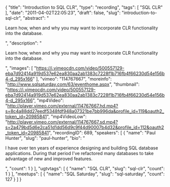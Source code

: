 {
  "title": "Introduction to SQL CLR",
  "type": "recording",
  "tags": [
    "SQL CLR"
  ],
  "date": "2011-04-02T22:05:23",
  "draft": false,
  "slug": "introduction-to-sql-clr",
  "abstract": "<p>Learn how, when and why you may want to incorporate CLR functionality into the database.</p>",
  "description": "<p>Learn how, when and why you may want to incorporate CLR functionality into the database.</p>",
  "images": [
    "https://i.vimeocdn.com/video/500557129-eba7d92414a919d537e62ea830aa2ab1383c7228f1b716fb4f66230d54e156b4-d_295x166"
  ],
  "vimeo": "114767667",
  "moreinfo": "http://www.sqlsaturday.com/63/eventhome.aspx",
  "thumbnail": "https://i.vimeocdn.com/video/500557129-eba7d92414a919d537e62ea830aa2ab1383c7228f1b716fb4f66230d54e156b4-d_295x166",
  "mp4Video": "http://player.vimeo.com/external/114767667.hd.mp4?s=8c4a88dd27eedf5348fdf948a07321be7bb996da&profile_id=119&oauth2_token_id=20985841",
  "mp4VideoLow": "http://player.vimeo.com/external/114767667.sd.mp4?s=2a479bd5d6e2ca51d1dd56d9c9f44d90007b4d32&profile_id=112&oauth2_token_id=20985841",
  "recordingID": 689,
  "speakers": [
    {
      "name": "Paul Hunter",
      "slug": "paul-hunter",
      "bio": "<p>I have over ten years of experience designing and building SQL database applications. During that period I've refactored many databases to take advantage of new and improved features.</p>",
      "count": 1
    }
  ],
  "ugtvtags": [
    {
      "name": "SQL CLR",
      "slug": "sql-clr",
      "count": 1
    }
  ],
  "meetups": [
    {
      "name": "SQL Saturday",
      "slug": "sql-saturday",
      "count": 127
    }
  ]
}